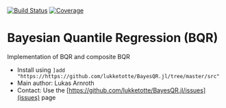 [![Build Status](https://github.com/lukketotte/BayesQR.jl/actions/workflows/CI.yml/badge.svg?branch=main)](https://github.com/lukketotte/BayesQR.jl/actions/workflows/CI.yml?query=branch%3Amain)
[![Coverage](https://codecov.io/gh/lukketotte/BayesQR.jl/branch/main/graph/badge.svg)](https://codecov.io/gh/lukketotte/BayesQR.jl)

# Bayesian Quantile Regression (BQR)
Implementation of BQR and composite BQR

* Install using `]add "https://https://github.com/lukketotte/BayesQR.jl/tree/master/src"`
* Main author: Lukas Arnroth
* Contact: Use the [https://github.com/lukketotte/BayesQR.jl/issues](issues) page
